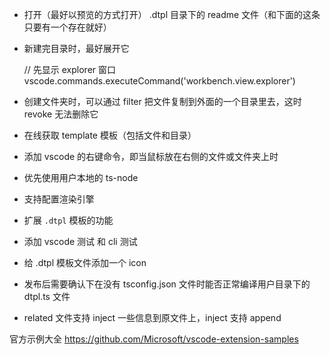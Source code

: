 * 打开（最好以预览的方式打开） .dtpl 目录下的 readme 文件（和下面的这条只要有一个存在就好）
* 新建完目录时，最好展开它

    // 先显示 explorer 窗口
    vscode.commands.executeCommand('workbench.view.explorer')

* 创建文件夹时，可以通过 filter 把文件复制到外面的一个目录里去，这时 revoke 无法删除它

* 在线获取 template 模板（包括文件和目录）
* 添加 vscode 的右键命令，即当鼠标放在右侧的文件或文件夹上时
* 优先使用用户本地的 ts-node

* 支持配置渲染引擎
* 扩展 `.dtpl` 模板的功能
* 添加 vscode 测试 和 cli 测试
* 给 .dtpl 模板文件添加一个 icon
* 发布后需要确认下在没有 tsconfig.json 文件时能否正常编译用户目录下的 dtpl.ts 文件


* related 文件支持 inject 一些信息到原文件上，inject 支持 append


官方示例大全 https://github.com/Microsoft/vscode-extension-samples
